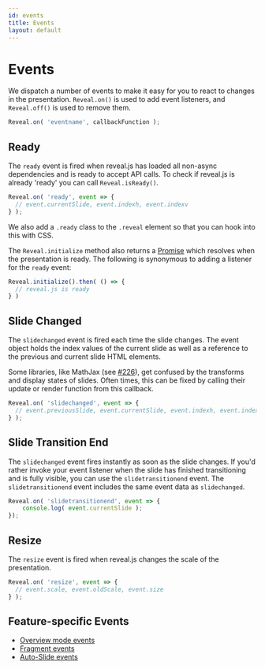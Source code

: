 ```yaml
---
id: events
title: Events
layout: default
---
```


# Events

We dispatch a number of events to make it easy for you to react to changes in the presentation. `Reveal.on()` is used to add event listeners, and `Reveal.off()` is used to remove them.

```js
Reveal.on( 'eventname', callbackFunction );
```

## Ready

The `ready` event is fired when reveal.js has loaded all non-async dependencies and is ready to accept API calls. To check if reveal.js is already 'ready' you can call `Reveal.isReady()`.

```javascript
Reveal.on( 'ready', event => {
  // event.currentSlide, event.indexh, event.indexv
} );
```

We also add a `.ready` class to the `.reveal` element so that you can hook into this with CSS.

The `Reveal.initialize` method also returns a [Promise](https://developer.mozilla.org/en-US/docs/Web/JavaScript/Reference/Global_Objects/Promise) which resolves when the presentation is ready. The following is synonymous to adding a listener for the `ready` event:

```javascript
Reveal.initialize().then( () => {
  // reveal.js is ready
} )
```


## Slide Changed

The `slidechanged` event is fired each time the slide changes. The event object holds the index values of the current slide as well as a reference to the previous and current slide HTML elements.

Some libraries, like MathJax (see [#226](https://github.com/hakimel/reveal.js/issues/226#issuecomment-10261609)), get confused by the transforms and display states of slides. Often times, this can be fixed by calling their update or render function from this callback.

```javascript
Reveal.on( 'slidechanged', event => {
  // event.previousSlide, event.currentSlide, event.indexh, event.indexv
} );
```

## Slide Transition End

The `slidechanged` event fires instantly as soon as the slide changes. If you'd rather invoke your event listener when the slide has finished transitioning and is fully visible, you can use the `slidetransitionend` event. The `slidetransitionend` event includes the same event data as `slidechanged`.

```javascript
Reveal.on( 'slidetransitionend', event => {
	console.log( event.currentSlide );
});
```


## Resize

The `resize` event is fired when reveal.js changes the scale of the presentation.

```javascript
Reveal.on( 'resize', event => {
  // event.scale, event.oldScale, event.size
} );
```

## Feature-specific Events
- [Overview mode events](/overview/#events)
- [Fragment events](/fragments/#events)
- [Auto-Slide events](/auto-slide/#events)
